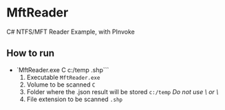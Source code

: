 # MftReader
C# NTFS/MFT Reader Example, with PInvoke

## How to run

- `MftReader.exe C c:/temp .shp```
  1. Executable `MftReader.exe`
  2. Volume to be scanned `C`
  3. Folder where the .json result will be stored `c:/temp` *Do not use \ or \\*
  4. File extension to be scanned `.shp`
